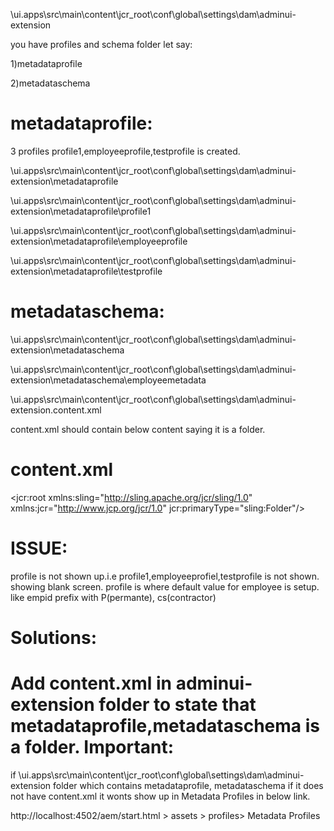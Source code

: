 \ui.apps\src\main\content\jcr_root\conf\global\settings\dam\adminui-extension


you have   profiles and schema   folder let say:

1)metadataprofile

2)metadataschema

metadataprofile:
==================

3 profiles profile1,employeeprofile,testprofile is created.

\ui.apps\src\main\content\jcr_root\conf\global\settings\dam\adminui-extension\metadataprofile

\ui.apps\src\main\content\jcr_root\conf\global\settings\dam\adminui-extension\metadataprofile\profile1

\ui.apps\src\main\content\jcr_root\conf\global\settings\dam\adminui-extension\metadataprofile\employeeprofile

\ui.apps\src\main\content\jcr_root\conf\global\settings\dam\adminui-extension\metadataprofile\testprofile

metadataschema:
================

\ui.apps\src\main\content\jcr_root\conf\global\settings\dam\adminui-extension\metadataschema

\ui.apps\src\main\content\jcr_root\conf\global\settings\dam\adminui-extension\metadataschema\employeemetadata

\ui.apps\src\main\content\jcr_root\conf\global\settings\dam\adminui-extension\.content.xml

content.xml should contain below content saying it is a folder.

content.xml
============

  <?xml version="1.0" encoding="UTF-8"?>
  <jcr:root xmlns:sling="http://sling.apache.org/jcr/sling/1.0" xmlns:jcr="http://www.jcp.org/jcr/1.0"
      jcr:primaryType="sling:Folder"/>

ISSUE:
=====
profile is not shown up.i.e profile1,employeeprofiel,testprofile is not shown. showing blank screen. profile is 
where default value for employee is setup. like empid prefix with P(permante), cs(contractor)

Solutions:
==========
Add content.xml in adminui-extension folder to state that metadataprofile,metadataschema is a folder.
Important:
==========
if \ui.apps\src\main\content\jcr_root\conf\global\settings\dam\adminui-extension folder which contains metadataprofile,
metadataschema if it does not have content.xml it wonts show up in Metadata Profiles in below link.


http://localhost:4502/aem/start.html  > assets > profiles> Metadata Profiles



